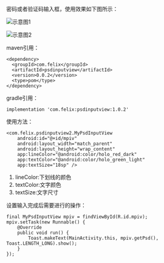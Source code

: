 密码或者验证码输入框，使用效果如下图所示：

![示意图1](https://upload-images.jianshu.io/upload_images/8903781-a1029a774f2b2c4f.png?imageMogr2/auto-orient/strip%7CimageView2/2/w/500)

![示意图2](https://upload-images.jianshu.io/upload_images/8903781-f1633bc5f1f6e871.png?imageMogr2/auto-orient/strip%7CimageView2/2/w/500)

maven引用：

    <dependency>
      <groupId>com.felix</groupId>
      <artifactId>psdinputview</artifactId>
      <version>0.0.2</version>
      <type>pom</type>
    </dependency>
    
gradle引用：

    implementation 'com.felix:psdinputview:1.0.2'
    
使用方法：

    <com.felix.psdinputview2.MyPsdInputView
        android:id="@+id/mpiv"
        android:layout_width="match_parent"
        android:layout_height="wrap_content"
        app:lineColor="@android:color/holo_red_dark"
        app:textColor="@android:color/holo_green_light"
        app:textSize="18sp" />
       
1. lineColor:下划线的颜色
2. textColor:文字颜色
3. textSize:文字尺寸
            
设置输入完成后需要进行的操作：

    final MyPsdInputView mpiv = findViewById(R.id.mpiv);
    mpiv.setTask(new Runnable() {
        @Override
        public void run() {
            Toast.makeText(MainActivity.this, mpiv.getPsd(), Toast.LENGTH_LONG).show();
        }
    });